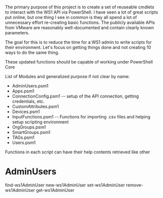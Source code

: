 The primary purpose of this project is to create a set of reuseable cmdlets to interact with the WS1 API via PowerShell. 
I have seen a lot of great scripts put online, but one thing I see in common is they all spend a lot of unnecessary effort re-creating basic functions. 
The publicly available APIs from VMware are reasonably well-documented and contain clearly known parameters.

The goal for this is to reduce the time for a WS1 admin to write scripts for their environment.
Let's focus on getting things done and not creating 10 ways to do the same thing.


These updated functions should be capable of working under PowerShell Core



List of Modules and generalized purpose if not clear by name:

* AdminUsers.psm1
* Apps.psm1
* ConnectionConfig.psm1 -- setup of the API connection, getting credentials, etc.
* CustomAttributes.psm1
* Devices.psm1
* InputFunctions.psm1 -- Functions for importing .csv files and helping setup scripting environment
* OrgGroups.psm1
* SmartGroups.psm1
* TAGs.psm1
* Users.psm1


Functions in each script can have their help contents retrieved like other 


# AdminUsers
find-ws1AdminUser
new-ws1AdminUser
set-ws1AdminUser
remove-ws1AdminUser
get-ws1AdminUser

